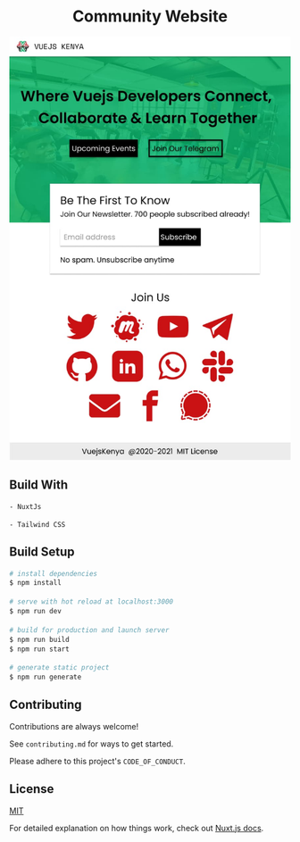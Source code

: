 

<div align="center">
  <h1>Community Website</h1>
  
  </div>

![Blogsite website](/assets/Design-Sample.jpg "Blogsite")


## Build With

    - NuxtJs

    - Tailwind CSS

## Build Setup

```bash
# install dependencies
$ npm install

# serve with hot reload at localhost:3000
$ npm run dev

# build for production and launch server
$ npm run build
$ npm run start

# generate static project
$ npm run generate
```


## Contributing

Contributions are always welcome!

See `contributing.md` for ways to get started.

Please adhere to this project's `CODE_OF_CONDUCT`.

## License

[MIT](https://choosealicense.com/licenses/mit/)



For detailed explanation on how things work, check out [Nuxt.js docs](https://nuxtjs.org).
